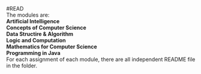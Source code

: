 #READ  
The modules are:  
**Artificial Intelligence**  
**Concepts of Computer Science**  
**Data Structire & Algorithm**  
**Logic and Computation**  
**Mathematics for Computer Science**  
**Programming in Java**  
For each assignment of each module, there are all independent README file in the folder.
